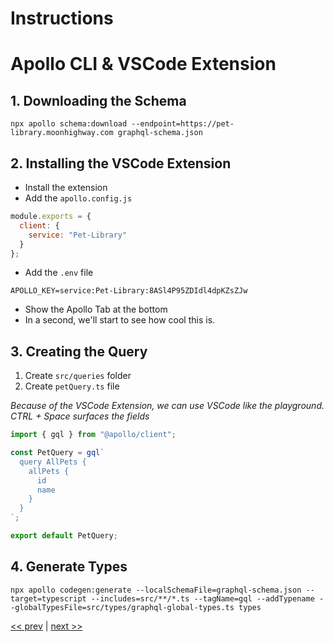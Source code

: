 # Instructions

# Apollo CLI & VSCode Extension

## 1. Downloading the Schema

```
npx apollo schema:download --endpoint=https://pet-library.moonhighway.com graphql-schema.json
```

## 2. Installing the VSCode Extension

- Install the extension
- Add the `apollo.config.js`

```javascript
module.exports = {
  client: {
    service: "Pet-Library"
  }
};
```

- Add the `.env` file

```
APOLLO_KEY=service:Pet-Library:8ASl4P95ZDIdl4dpKZsZJw
```

- Show the Apollo Tab at the bottom
- In a second, we'll start to see how cool this is.

## 3. Creating the Query

1. Create `src/queries` folder
2. Create `petQuery.ts` file

_Because of the VSCode Extension, we can use VSCode like the playground. CTRL + Space surfaces the fields_

```javascript
import { gql } from "@apollo/client";

const PetQuery = gql`
  query AllPets {
    allPets {
      id
      name
    }
  }
`;

export default PetQuery;

```

## 4. Generate Types

```
npx apollo codegen:generate --localSchemaFile=graphql-schema.json --target=typescript --includes=src/**/*.ts --tagName=gql --addTypename --globalTypesFile=src/types/graphql-global-types.ts types
```

[<< prev](https://github.com/MoonHighway/curriculum/blob/master/GraphQL/Day3-ProductionReady/notes/AM2-GraphQLTooling/03-create-react-app-typescript.md) | [next >>](https://github.com/MoonHighway/curriculum/blob/master/GraphQL/Day3-ProductionReady/notes/AM2-GraphQLTooling/05-snowtooth-ui.md)
